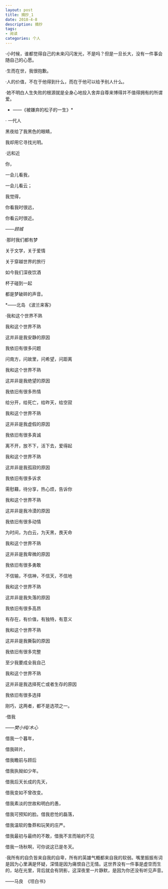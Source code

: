 ```yaml
---
layout: post
title: 摘抄_1
date: 2018-4-8
description: 摘抄
tags: 
- 阅读
categories: 个人
---
```





·小时候，谁都觉得自己的未来闪闪发光，不是吗？但是一旦长大，没有一件事会随自己的心愿。

·生而在世，我很抱歉。

·人的价值，不在于他得到什么，而在于他可以给予别人什么。

·她不明白人生失败的根源就是全身心地投入舍弃自尊来博得并不值得拥有的所谓爱。

 * ——《被嫌弃的松子的一生》*
 
 
 ·    一代人
 
 黑夜给了我黑色的眼睛，
 
 我却用它寻找光明。
 
 
 ·远和近
 
 你，
 
 一会儿看我，
 
 一会儿看云；
 
 我觉得，
 
 你看我时很远，
 
 你看云时很近。
 
 *——顾城*
 
 
 ·那时我们都有梦
 
 关于文学，关于爱情
 
 关于穿越世界的旅行
 
 如今我们深夜饮酒
 
 杯子碰到一起
 
 都是梦破碎的声音。
 
 *——北岛 《波兰来客》
 
 
 ·我和这个世界不熟  
 
 我和这个世界不熟
 
 这并非是我安静的原因
 
 我依旧有很多问题
 
 问南方，问故里，问希望，问距离
 
 
 我和这个世界不熟
 
 这并非是我绝望的原因
 
 我依旧有很多热情
 
 给分开，给死亡，给昨天，给空寂
 
 
 我和这个世界不熟
 
 这并非是我虚假的原因
 
 我依旧有很多真诚
 
 离不开，放不下，活下去，爱得起
 
 
 我和这个世界不熟
 
 这并非是我孤寂的原因
 
 我依旧有很多诉求
 
 需慰藉，待分享，热心烦，告诉你
 
 
 我和这个世界不熟
 
 这并非是我冷漠的原因
 
 我依旧有很多动情
 
 为时间，为白云，为天黑，畏天命
 
 
 我和这个世界不熟
 
 这并非是我卑微的原因
 
 我依旧有很多勇敢
 
 不信输，不信神，不信天，不信地
 
 
 我和这个世界不熟
 
 这并非是我失落的原因
 
 我依旧有很多高昂
 
 有存在，有价值，有独特，有意义
 
 
 我和这个世界不熟
 
 这并非是我撕裂的原因
 
 我依旧有很多完整
 
 至少我要成全我自己
 
 
 我和这个世界不熟
 
 这并非是我选择死亡或者生存的原因
 
 我依旧有很多选择
 
 刚巧，这两者，都不是选项之一。
 
 
 ·借我
 
 *——樊小纯/木心*
 
 借我一个暮年，
 
 借我碎片，
 
 借我瞻前与顾后
 
 借我执拗如少年。
 
 借我后天长成的先天，
 
 借我变如不曾改变。
 
 借我素淡的世故和明白的愚，
 
 借我可预知的脸。借我悲怆的磊落，
 
 借我温软的鲁莽和玩笑的庄严。
 
 借我最初与最终的不敢，借我不言而喻的不见
 
 借我一场秋啊，可你说这已是冬天。
 
 
 ·我所有的自负皆来自我的自卑，所有的英雄气概都来自我的软弱。嘴里振振有词是因为心里满是怀疑，深情是因为痛恨自己无情。这世界没有一件事是虚空而生的，站在光里，背后就会有阴影，这深夜里一片静默，是因为你还没有听见声音。
 
 ——马良  《坦白书》
 
 
